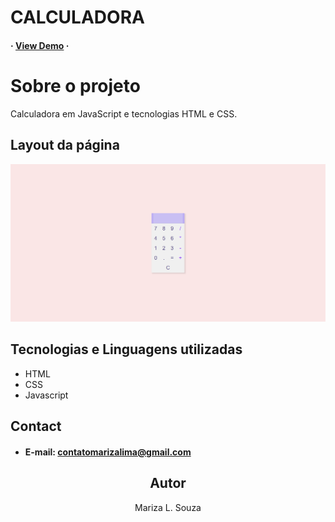 
  <h1>CALCULADORA</h1>

  <p>
   
  </p>
    <h4>
      <span> · </span>
        <a target="_blank" href="https://marizadev.github.io/calculadora/">View Demo</a>
      <span> · </span>
    </h4>
</div>

# Sobre o projeto
Calculadora em JavaScript e tecnologias HTML e CSS.

## Layout da página 

 <img src="https://github.com/MarizaDEV/calculadora/blob/main/imagens/marizadev.github.io_calculadora_.png" alt="Página inicial"  />

## Tecnologias e Linguagens utilizadas
- HTML
- CSS
- Javascript

## Contact
- #### E-mail: contatomarizalima@gmail.com

<h2 align="center">Autor</h2>
<p align="center"> Mariza L. Souza</p>